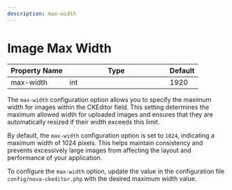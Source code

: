 ```yaml
---
description: max-width
---
```


# Image Max Width

<table><thead><tr><th>Property Name</th><th width="213.33333333333331">Type</th><th>Default</th></tr></thead><tbody><tr><td>max-width</td><td>int</td><td>1920</td></tr></tbody></table>

The `max-width` configuration option allows you to specify the maximum width for images within the CKEditor field. This setting determines the maximum allowed width for uploaded images and ensures that they are automatically resized if their width exceeds this limit.

By default, the `max-width` configuration option is set to `1024`, indicating a maximum width of 1024 pixels. This helps maintain consistency and prevents excessively large images from affecting the layout and performance of your application.

To configure the `max-width` option, update the value in the configuration file `config/nova-ckeditor.php` with the desired maximum width value.



